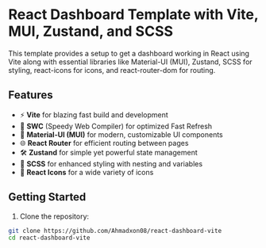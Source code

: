 # React Dashboard Template with Vite, MUI, Zustand, and SCSS

This template provides a setup to get a dashboard working in React using Vite along with essential libraries like Material-UI (MUI), Zustand, SCSS for styling, react-icons for icons, and react-router-dom for routing.

## Features

- ⚡️ **Vite** for blazing fast build and development
- 🚀 **SWC** (Speedy Web Compiler) for optimized Fast Refresh
- 🎨 **Material-UI (MUI)** for modern, customizable UI components
- 🌐 **React Router** for efficient routing between pages
- 🛠 **Zustand** for simple yet powerful state management
- 💅 **SCSS** for enhanced styling with nesting and variables
- 🌟 **React Icons** for a wide variety of icons

## Getting Started

1. Clone the repository:

```bash
git clone https://github.com/Ahmadxon08/react-dashboard-vite
cd react-dashboard-vite
